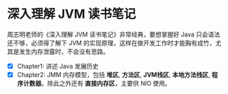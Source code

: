 深入理解 JVM 读书笔记
===================

周志明老师的《深入理解 JVM 读书笔记》非常经典，要想掌握好 Java 只会语法还不够，必须得了解下 JVM 的实现原理，这样在做开发工作时才能胸有成竹，尤其是发生内存泄露时，不会没有思路。

- [x] Chapter1: 讲述 Java 发展历史
- [x] Chapter2: JMM 内存模型，包括 **堆区**, **方法区**, **JVM栈区**, **本地方法栈区**, **程序计数器**。除此之外还有 **直接内存区**，主要供 NIO 使用。